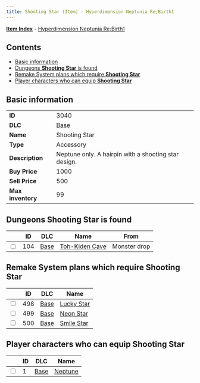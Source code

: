 ```yaml
---
title: Shooting Star (Item) - Hyperdimension Neptunia Re;Birth1
---
```


[**Item Index**](/neptunia/rb1/item/index.html) - [Hyperdimension Neptunia Re;Birth1](/neptunia/rb1)

## Contents

- [Basic information](#basic-information)
- [Dungeons **Shooting Star** is found](#dungeons-shooting-star-is-found)
- [Remake System plans which require **Shooting Star**](#remake-system-plans-which-require-shooting-star)
- [Player characters who can equip **Shooting Star**](#player-characters-who-can-equip-shooting-star)

## Basic information

|   |   |
| -- | -- |
| **ID** | 3040 |
| **DLC** | [Base](/neptunia/rb1/dlc/1-base.html) |
| **Name** | Shooting Star |
| **Type** | Accessory |
| **Description** | Neptune only. A hairpin with a shooting star design. |
| **Buy Price** | 1000 |
| **Sell Price** | 500 |
| **Max inventory** | 99 |


## Dungeons **Shooting Star** is found

|    | ID | DLC | Name | From |
| -- | -- | --- | ---- | ---- |
| <input type="checkbox" id="rb1-dungeon-1-104" class="trackbox" /> | 104 | [Base](/neptunia/rb1/dlc/1-base.html) | [Toh-Kiden Cave](/neptunia/rb1/dungeon/1-104-toh-kiden-cave.html) | Monster drop |


## Remake System plans which require **Shooting Star**

|    | ID | DLC | Name |
| -- | -- | --- | ---- |
| <input type="checkbox" id="rb1-quest-1-498" class="trackbox" /> | 498 | [Base](/neptunia/rb1/dlc/1-base.html) | [Lucky Star](/neptunia/rb1/quest/1-498-lucky-star.html) |
| <input type="checkbox" id="rb1-quest-1-499" class="trackbox" /> | 499 | [Base](/neptunia/rb1/dlc/1-base.html) | [Neon Star](/neptunia/rb1/quest/1-499-neon-star.html) |
| <input type="checkbox" id="rb1-quest-1-500" class="trackbox" /> | 500 | [Base](/neptunia/rb1/dlc/1-base.html) | [Smile Star](/neptunia/rb1/quest/1-500-smile-star.html) |


## Player characters who can equip **Shooting Star**

|    | ID | DLC | Name |
| -- | -- | --- | ---- |
| <input type="checkbox" id="rb1-player-1-1" class="trackbox" /> | 1 | [Base](/neptunia/rb1/dlc/1-base.html) | [Neptune](/neptunia/rb1/player/1-1-neptune.html) |

